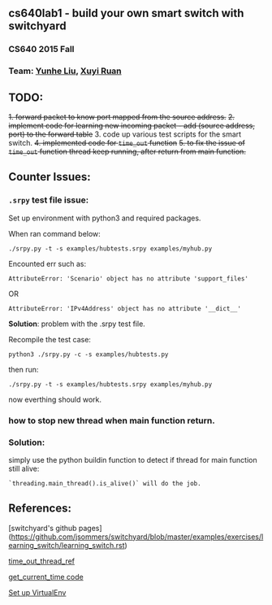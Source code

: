 ## cs640lab1 - build your own smart switch with switchyard

### CS640 2015 Fall
### Team: [Yunhe Liu](https://github.com/yunheL), [Xuyi Ruan](https://github.com/ruanxuyi)


## TODO: 
~~1. forward packet to know port mapped from the source address.~~
~~2. implement code for learning new incoming packet - add (source address, port) to the forward table~~
3. code up various test scripts for the smart switch.
~~4. implemented code for `time_out` function~~
~~5. to fix the issue of `time_out` function thread keep running, after return from main function.~~



## Counter Issues: 

### `.srpy` test file issue:

Set up environment with python3 and required packages. 

When ran command below: 

`./srpy.py -t -s examples/hubtests.srpy examples/myhub.py`

Encounted err such as: 

```
AttributeError: 'Scenario' object has no attribute 'support_files'
```

OR

```
AttributeError: 'IPv4Address' object has no attribute '__dict__'
```

**Solution**:  problem with the .srpy test file. 

Recompile the test case: 

`python3 ./srpy.py -c -s examples/hubtests.py`

then run: 

`./srpy.py -t -s examples/hubtests.srpy examples/myhub.py`

now everthing should work.


### how to stop new thread when main function return. 

### Solution: 
simply use the python buildin function to detect if thread for main function still alive: 

	`threading.main_thread().is_alive()` will do the job.


## References:

[switchyard's github pages]
(https://github.com/jsommers/switchyard/blob/master/examples/exercises/learning_switch/learning_switch.rst)

[time_out_thread_ref](http://stackoverflow.com/questions/11083349/python-threading-timer-stays-alive-after-calling-cancel-method)

[get_current_time code](http://stackoverflow.com/questions/5998245/get-current-time-in-milliseconds-in-python)


[Set up VirtualEnv](http://docs.python-guide.org/en/latest/dev/virtualenvs/)


